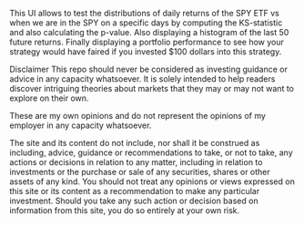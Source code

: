 This UI allows to test the distributions of daily returns of the SPY ETF vs when we are in the SPY on a specific days by computing the KS-statistic and also calculating the p-value. 
Also displaying a histogram of the last 50 future returns. 
Finally displaying a portfolio performance to see how your strategy would have faired if you invested $100 dollars into this strategy. 

Disclaimer
This repo should never be considered as investing guidance or advice in any capacity whatsoever. It is solely intended to help readers discover intriguing theories about markets that they may or may not want to explore on their own.

These are my own opinions and do not represent the opinions of my employer in any capacity whatsoever.

The site and its content do not include, nor shall it be construed as including, advice, guidance or recommendations to take, or not to take, any actions or decisions in relation to any matter, including in relation to investments or the purchase or sale of any securities, shares or other assets of any kind.
You should not treat any opinions or views expressed on this site or its content as a recommendation to make any particular investment.
Should you take any such action or decision based on information from this site, you do so entirely at your own risk.
